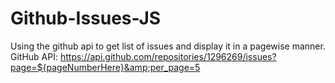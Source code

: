 # Github-Issues-JS
Using the github api to get list of issues and display it in a pagewise manner. 
GitHub API:  https://api.github.com/repositories/1296269/issues?page=${pageNumberHere}&amp;per_page=5
